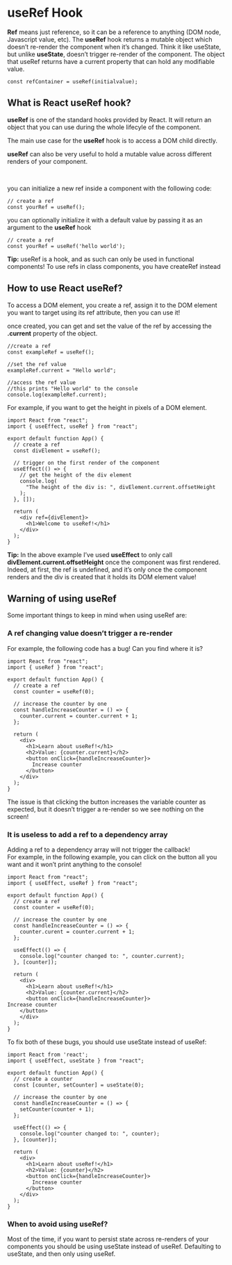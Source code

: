 <h1>useRef Hook</h1>
<p><b>Ref</b> means just reference, so it can be a reference to anything (DOM node, Javascript value, etc). The <b>useRef</b> hook returns a mutable object which doesn’t re-render the component when it’s changed. Think it like useState, but unlike <b>useState</b>, doesn’t trigger re-render of the component. The object that useRef returns have a current property that can hold any modifiable value.</p>
<p>
  
```Syntax:</b>
const refContainer = useRef(initialvalue);
```
</p>

<h2>What is React useRef hook?</h2>
<p><b>useRef</b> is one of the standard hooks provided by React. It will return an object that you can use during the whole lifecyle of the component.</p>
<p>The main use case for the <b>useRef</b> hook is to access a DOM child directly.</p>
<p><b>useRef</b> can also be very useful to hold a mutable value across different renders of your component.</p>
<br/>
<p>you can initialize a new ref inside a component with the following code:</p>

```
// create a ref
const yourRef = useRef();
```

<p>you can optionally initialize it with a default value by passing it as an argument to the <b>useRef</b> hook</p>

```
// create a ref
const yourRef = useRef('hello world');
```

<p><b>Tip:</b> useRef is a hook, and as such can only be used in functional components! To use refs in class components, you have createRef instead</p>

<h2>How to use React useRef?</h2>
<p>To access a DOM element, you create a ref, assign it to the DOM element you want to target using its ref attribute, then you can use it!</p>
<p>once created, you can get and set the value of the ref by accessing the <b>.current</b> property of the object.</p>

```
//create a ref
const exampleRef = useRef();

//set the ref value
exampleRef.current = "Hello world";

//access the ref value
//this prints "Hello world" to the console
console.log(exampleRef.current);
```

For example, if you want to get the height in pixels of a DOM element.
```
import React from "react";
import { useEffect, useRef } from "react";

export default function App() {
  // create a ref
  const divElement = useRef();

  // trigger on the first render of the component 
  useEffect(() => {
    // get the height of the div element
    console.log(
      "The height of the div is: ", divElement.current.offsetHeight
    );
  }, []);

  return (
    <div ref={divElement}>
      <h1>Welcome to useRef!</h1>
    </div>
  );
}
```
<p><b>Tip:</b> In the above example I’ve used <b>useEffect</b> to only call <b>divElement.current.offsetHeight</b> once the component was first rendered. Indeed, at first, the ref is undefined, and it’s only once the component renders and the div is created that it holds its DOM element value!</p>

<h2>Warning of using useRef</h2>
<p>Some important things to keep in mind when using useRef are:</p>

<h3>A ref changing value doesn’t trigger a re-render</h3>
<p>For example, the following code has a bug! Can you find where it is?</p>

```
import React from "react";
import { useRef } from "react";

export default function App() {
  // create a ref
  const counter = useRef(0);

  // increase the counter by one
  const handleIncreaseCounter = () => {
    counter.current = counter.current + 1;
  };

  return (
    <div>
      <h1>Learn about useRef!</h1>
      <h2>Value: {counter.current}</h2>
      <button onClick={handleIncreaseCounter}>
        Increase counter
      </button>
    </div>
  );
}
```

<p>The issue is that clicking the button increases the variable counter as expected, but it doesn’t trigger a re-render so we see nothing on the screen!</p>

<h3>It is useless to add a ref to a dependency array</h3>
<p>Adding a ref to a dependency array will not trigger the callback! <br/>
For example, in the following example, you can click on the button all you want and it won’t print anything to the console!</p>

```
import React from "react";
import { useEffect, useRef } from "react";

export default function App() {
  // create a ref
  const counter = useRef(0);

  // increase the counter by one
  const handleIncreaseCounter = () => {
    counter.curent = counter.current + 1;
  };

  useEffect(() => {
    console.log("counter changed to: ", counter.current);
  }, [counter]);

  return (
    <div>
      <h1>Learn about useRef!</h1>
      <h2>Value: {counter.current}</h2>
      <button onClick={handleIncreaseCounter}>
Increase counter
    </button>
    </div>
  );
}
```

<p>To fix both of these bugs, you should use useState instead of useRef:</p>

```
import React from 'react';
import { useEffect, useState } from "react";

export default function App() {
  // create a counter
  const [counter, setCounter] = useState(0);

  // increase the counter by one
  const handleIncreaseCounter = () => {
    setCounter(counter + 1);
  };

  useEffect(() => {
    console.log("counter changed to: ", counter);
  }, [counter]);

  return (
    <div>
      <h1>Learn about useRef!</h1>
      <h2>Value: {counter}</h2>
      <button onClick={handleIncreaseCounter}>
        Increase counter
      </button>
    </div>
  );
}
```

<h3>When to avoid using useRef?</h3>
<p>Most of the time, if you want to persist state across re-renders of your components you should be using useState instead of useRef. Defaulting to useState, and then only using useRef.</p>
